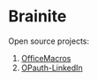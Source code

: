 # Brainite

Open source projects:

1. [OfficeMacros](https://brainite.org/OfficeMacros)
1. [OPauth-LinkedIn](https://brainite.org/linkedin)
